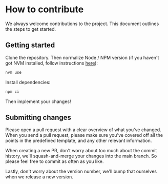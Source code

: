 # How to contribute

We always welcome contributions to the project. This document outlines the steps to get started.

## Getting started

Clone the repository. Then normalize Node / NPM version (if you haven't got NVM installed, follow instructions [here](https://github.com/nvm-sh/nvm)):

```bash
nvm use
```

Install dependencies:

```bash
npm ci
```

Then implement your changes!

## Submitting changes

Please open a pull request with a clear overview of what you've changed. When you send a pull request, please make sure you've covered off all the points in the predefined template, and any other relevant information.

When creating a new PR, don't worry about too much about the commit history, we'll squash-and-merge your changes into the main branch. So please feel free to commit as often as you like.

Lastly, don't worry about the version number, we'll bump that ourselves when we release a new version.
